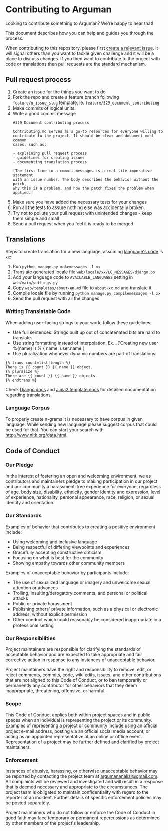 # Contributing to Arguman

Looking to contribute something to Arguman? We're happy to hear that!
 
This document describes how you can help and guides you through the process.
 
When contributing to this repository, please first [create a relevant issue](https://github.com/arguman/arguman.org/issues/new). 
It will signal others than you want to tackle given challenge and it will be a place to discuss changes. If you then want to contribute to the project with code or translations then pull requests are the standard mechanism.
 
## Pull request process

1. Create an issue for the things you want to do
2. Fork the repo and create a feature branch following `feature/n_issue_slug` template, ie. `feature/329_document_contributing`
3. Make commits of logical units.
4. Write a good commit message
    ```
    #329 Document contributing process

    Contributing.md serves as a go-to resources for everyone willing to
    contribute to the project. It should be clear and document most common
    cases, such as:
    
    - explaining pull request process
    - guidelines for creating issues
    - documenting translation process
    
    [The first line in a commit messages is a real life imperative statement 
    with an issue number. The body describes the behavior without the patch,
    why this is a problem, and how the patch fixes the problem when applied.]
    ```
4. Make sure you have added the necessary tests for your changes
3. Run all the tests to assure nothing else was accidentally broken.
5. Try not to pollute your pull request with unintended changes - keep them simple and small
6. Send a pull request when you feel it is ready to be merged

## Translations

Steps to create translation for a new language, assuming [language's code](https://en.wikipedia.org/wiki/List_of_ISO_639-1_codes) is `xx`:
 
1. Run `python manage.py makemessages -l xx`
2. Translate generated locale file `web/locale/xx/LC_MESSAGES/django.po`
2. Add your language code to `AVAILABLE_LANGUAGES` setting in `web/main/settings.py`
3. Copy `web/templates/about-en.md` file to `about-xx.md` and translate it
4. Compile locale file by running `python manage.py compilemessages -l xx`
5. Send the pull request with all the changes  

### Writing Translatable Code

When adding user-facing strings to your work, follow these guidelines:

- Use full sentences. Strings built up out of concatenated bits are hard to translate.
- Use string formatting instead of interpolation. Ex. _('Creating new user %{name}.') % { name: user.name }
- Use pluralization whenever dynamic numbers are part of translations:
```jinja2
{% trans count=list|length %}
There is {{ count }} {{ name }} object.
{% pluralize %}
There are {{ count }} {{ name }} objects.
{% endtrans %}
```

Check [Django docs](https://docs.djangoproject.com/en/1.7/topics/i18n/translation/)
 and [Jinja2 template docs](http://jinja.pocoo.org/docs/2.9/templates/#i18n-in-templates) for detailed documentation regarding translations.

### Language Corpus

To properly create n-grams it is necessary to have corpus in given language. 
While sending new language please suggest corpus that could be used for that. 
You can start your search with http://www.nltk.org/data.html.

## Code of Conduct

### Our Pledge

In the interest of fostering an open and welcoming environment, we as
contributors and maintainers pledge to making participation in our project and
our community a harassment-free experience for everyone, regardless of age, body
size, disability, ethnicity, gender identity and expression, level of experience,
nationality, personal appearance, race, religion, or sexual identity and
orientation.

### Our Standards

Examples of behavior that contributes to creating a positive environment
include:

* Using welcoming and inclusive language
* Being respectful of differing viewpoints and experiences
* Gracefully accepting constructive criticism
* Focusing on what is best for the community
* Showing empathy towards other community members

Examples of unacceptable behavior by participants include:

* The use of sexualized language or imagery and unwelcome sexual attention or
advances
* Trolling, insulting/derogatory comments, and personal or political attacks
* Public or private harassment
* Publishing others' private information, such as a physical or electronic
  address, without explicit permission
* Other conduct which could reasonably be considered inappropriate in a
  professional setting

### Our Responsibilities

Project maintainers are responsible for clarifying the standards of acceptable
behavior and are expected to take appropriate and fair corrective action in
response to any instances of unacceptable behavior.

Project maintainers have the right and responsibility to remove, edit, or
reject comments, commits, code, wiki edits, issues, and other contributions
that are not aligned to this Code of Conduct, or to ban temporarily or
permanently any contributor for other behaviors that they deem inappropriate,
threatening, offensive, or harmful.

### Scope

This Code of Conduct applies both within project spaces and in public spaces
when an individual is representing the project or its community. Examples of
representing a project or community include using an official project e-mail
address, posting via an official social media account, or acting as an appointed
representative at an online or offline event. Representation of a project may be
further defined and clarified by project maintainers.

### Enforcement

Instances of abusive, harassing, or otherwise unacceptable behavior may be
reported by contacting the project team at argumananalizi@gmail.com. All
complaints will be reviewed and investigated and will result in a response that
is deemed necessary and appropriate to the circumstances. The project team is
obligated to maintain confidentiality with regard to the reporter of an incident.
Further details of specific enforcement policies may be posted separately.

Project maintainers who do not follow or enforce the Code of Conduct in good
faith may face temporary or permanent repercussions as determined by other
members of the project's leadership.